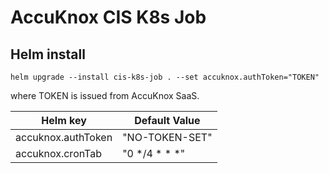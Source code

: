 # AccuKnox CIS K8s Job

## Helm install

```
helm upgrade --install cis-k8s-job . --set accuknox.authToken="TOKEN"
```
where TOKEN is issued from AccuKnox SaaS.

| Helm key | Default Value |
|----------|---------------|
| accuknox.authToken | "NO-TOKEN-SET" |
| accuknox.cronTab | "0 */4 * * *" |
